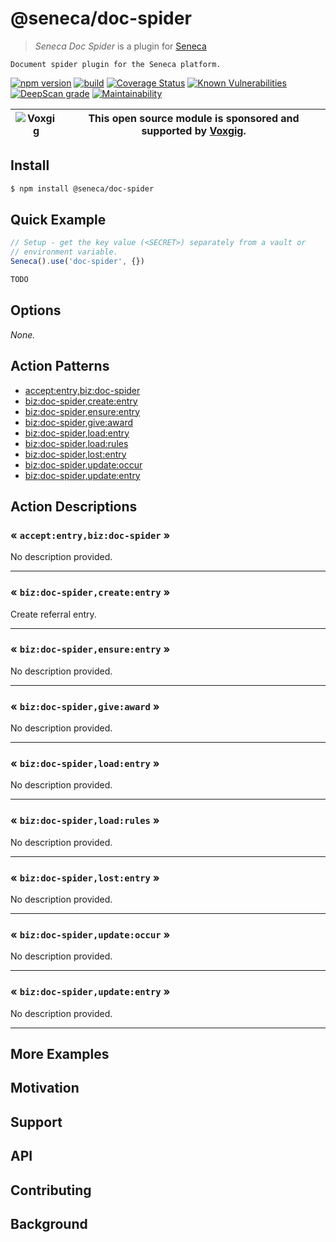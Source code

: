 # @seneca/doc-spider

> _Seneca Doc Spider_ is a plugin for [Seneca](http://senecajs.org)

    Document spider plugin for the Seneca platform.

[![npm version](https://img.shields.io/npm/v/@seneca/doc-spider.svg)](https://npmjs.com/package/@seneca/doc-spider)
[![build](https://github.com/senecajs/seneca-doc-spider/actions/workflows/build.yml/badge.svg)](https://github.com/senecajs/seneca-doc-spider/actions/workflows/build.yml)
[![Coverage Status](https://coveralls.io/repos/github/senecajs/seneca-doc-spider/badge.svg?branch=main)](https://coveralls.io/github/senecajs/seneca-doc-spider?branch=main)
[![Known Vulnerabilities](https://snyk.io/test/github/senecajs/seneca-doc-spider/badge.svg)](https://snyk.io/test/github/senecajs/seneca-doc-spider)
[![DeepScan grade](https://deepscan.io/api/teams/5016/projects/20872/branches/581541/badge/grade.svg)](https://deepscan.io/dashboard#view=project&tid=5016&pid=20872&bid=581541)
[![Maintainability](https://api.codeclimate.com/v1/badges/8242b80adb8acb685afd/maintainability)](https://codeclimate.com/github/senecajs/seneca-doc-spider/maintainability)

| ![Voxgig](https://www.voxgig.com/res/img/vgt01r.png) | This open source module is sponsored and supported by [Voxgig](https://www.voxgig.com). |
| ---------------------------------------------------- | --------------------------------------------------------------------------------------- |

## Install

```sh
$ npm install @seneca/doc-spider
```

## Quick Example

```js
// Setup - get the key value (<SECRET>) separately from a vault or
// environment variable.
Seneca().use('doc-spider', {})

TODO
```

<!--START:options-->

## Options

_None._

<!--END:options-->

<!--START:action-list-->


## Action Patterns

* [accept:entry,biz:doc-spider](#-acceptentrybizrefer-)
* [biz:doc-spider,create:entry](#-bizrefercreateentry-)
* [biz:doc-spider,ensure:entry](#-bizreferensureentry-)
* [biz:doc-spider,give:award](#-bizrefergiveaward-)
* [biz:doc-spider,load:entry](#-bizreferloadentry-)
* [biz:doc-spider,load:rules](#-bizreferloadrules-)
* [biz:doc-spider,lost:entry](#-bizreferlostentry-)
* [biz:doc-spider,update:occur](#-bizreferupdateoccur-)
* [biz:doc-spider,update:entry](#-bizreferupdateentry-)


<!--END:action-list-->

<!--START:action-desc-->


## Action Descriptions

### &laquo; `accept:entry,biz:doc-spider` &raquo;

No description provided.



----------
### &laquo; `biz:doc-spider,create:entry` &raquo;

Create referral entry.



----------
### &laquo; `biz:doc-spider,ensure:entry` &raquo;

No description provided.



----------
### &laquo; `biz:doc-spider,give:award` &raquo;

No description provided.



----------
### &laquo; `biz:doc-spider,load:entry` &raquo;

No description provided.



----------
### &laquo; `biz:doc-spider,load:rules` &raquo;

No description provided.



----------
### &laquo; `biz:doc-spider,lost:entry` &raquo;

No description provided.



----------
### &laquo; `biz:doc-spider,update:occur` &raquo;

No description provided.



----------
### &laquo; `biz:doc-spider,update:entry` &raquo;

No description provided.



----------


<!--END:action-desc-->

## More Examples

## Motivation

## Support

## API

## Contributing

## Background
